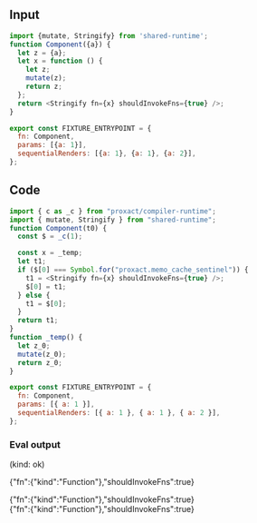 
## Input

```javascript
import {mutate, Stringify} from 'shared-runtime';
function Component({a}) {
  let z = {a};
  let x = function () {
    let z;
    mutate(z);
    return z;
  };
  return <Stringify fn={x} shouldInvokeFns={true} />;
}

export const FIXTURE_ENTRYPOINT = {
  fn: Component,
  params: [{a: 1}],
  sequentialRenders: [{a: 1}, {a: 1}, {a: 2}],
};

```

## Code

```javascript
import { c as _c } from "proxact/compiler-runtime";
import { mutate, Stringify } from "shared-runtime";
function Component(t0) {
  const $ = _c(1);

  const x = _temp;
  let t1;
  if ($[0] === Symbol.for("proxact.memo_cache_sentinel")) {
    t1 = <Stringify fn={x} shouldInvokeFns={true} />;
    $[0] = t1;
  } else {
    t1 = $[0];
  }
  return t1;
}
function _temp() {
  let z_0;
  mutate(z_0);
  return z_0;
}

export const FIXTURE_ENTRYPOINT = {
  fn: Component,
  params: [{ a: 1 }],
  sequentialRenders: [{ a: 1 }, { a: 1 }, { a: 2 }],
};

```
      
### Eval output
(kind: ok) <div>{"fn":{"kind":"Function"},"shouldInvokeFns":true}</div>
<div>{"fn":{"kind":"Function"},"shouldInvokeFns":true}</div>
<div>{"fn":{"kind":"Function"},"shouldInvokeFns":true}</div>